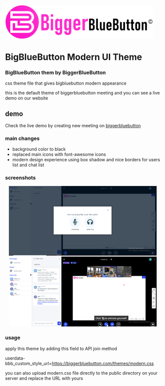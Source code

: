<img src="./biggerbluebutton.png" width="480" />

BigBlueButton Modern UI Theme
====
### BigBlueButton them by BiggerBlueButton
css theme file that gives bigbluebutton modern appearance 

this is the default theme of biggerbluebutton meeting and you can see a live demo on our website 

## demo 
Check the live demo by creating new meeting on [biggerbluebutton](https://biggerbluebutton.com)


### main changes

- background color to black
- replaced main icons with font-awesome icons 
- modern design experience using box shadow and nice borders for users list and chat list

### screenshots
<p align="center">
<img src="./screenshots/screen1.PNG" width="480" />
<img src="./screenshots/screen2.PNG" width="480" />
</p>

### usage

apply this theme by adding this field to API join method 

userdata-bbb_custom_style_url=https://biggerbluebutton.com/themes/modern.css

you can also upload modern.css file directly to the public directory on your server and replace the URL with yours


